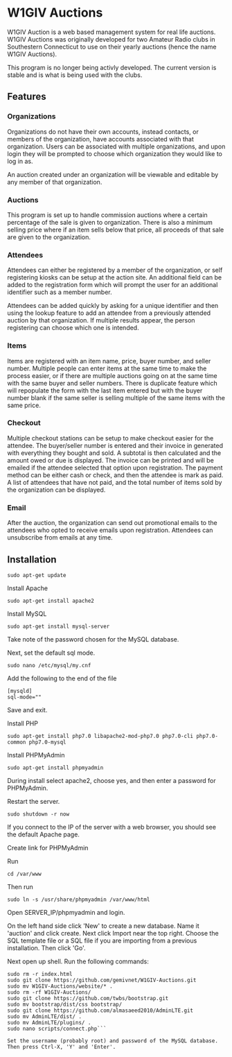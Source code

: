 # W1GIV Auctions

W1GIV Auction is a web based management system for real life auctions. W1GIV Auctions was originally developed for two Amateur Radio clubs in Southestern Connecticut to use on their yearly auctions (hence the name W1GIV Auctions).

This program is no longer being activly developed. The current version is stable and is what is being used with the clubs.

## Features

### Organizations

Organizations do not have their own accounts, instead contacts, or members of the organization, have accounts associated with that organization. Users can be associated with multiple organizations, and upon login they will be prompted to choose which organization they would
like to log in as.

An auction created under an organization will be viewable and editable by any member of that organization.

### Auctions

This program is set up to handle commission auctions where a certain percentage of the sale is given to organization. There is also a minimum selling price where if an item sells below that price, all proceeds of that sale are given to the organization.

### Attendees

Attendees can either be registered by a member of the organization, or self registering kiosks can be setup at the action site. An additional field can be added to the registration form which will prompt the user for an additional identifier such as a member number.

Attendees can be added quickly by asking for a unique identifier and then using the lookup feature to add an attendee from a previously attended auction by that organization. If multiple results appear, the person registering can choose which one is intended.

### Items

Items are registered with an item name, price, buyer number, and seller number. Multiple people can enter items at the same time to make the process easier, or if there are multiple auctions going on at the same time with the same buyer and seller numbers. There is duplicate feature which will repopulate the form with the last item entered but with the buyer number blank if the same seller is selling multiple of the same items with the same price.

### Checkout

Multiple checkout stations can be setup to make checkout easier for the attendee. The buyer/seller number is entered and their invoice in generated with everything they bought and sold. A subtotal is then calculated and the amount owed or due is displayed. The invoice can be printed and will be emailed if the attendee selected that option upon registration. The payment method can be either cash or check, and then the attendee is mark as paid. A list of attendees that have not paid, and the total number of items sold by the organization can be displayed.

### Email

After the auction, the organization can send out promotional emails to the attendees who opted to receive emails upon registration. Attendees can unsubscribe from emails at any time.

## Installation

```sudo apt-get update```

Install Apache

```sudo apt-get install apache2```

Install MySQL

```sudo apt-get install mysql-server```

Take note of the password chosen for the MySQL database.

Next, set the default sql mode.

```sudo nano /etc/mysql/my.cnf```

Add the following to the end of the file

```
[mysqld]
sql-mode=""
```

Save and exit.

Install PHP

```sudo apt-get install php7.0 libapache2-mod-php7.0 php7.0-cli php7.0-common php7.0-mysql```

Install PHPMyAdmin

```sudo apt-get install phpmyadmin```

During install select apache2, choose yes, and then enter a password for PHPMyAdmin.

Restart the server.

```sudo shutdown -r now```

If you connect to the IP of the server with a web browser, you should see the default Apache page.

Create link for PHPMyAdmin

Run

```cd /var/www```

Then run

```sudo ln -s /usr/share/phpmyadmin /var/www/html```

Open SERVER_IP/phpmyadmin and login.

On the left hand side click 'New' to create a new database. Name it 'auction' and click create. Next click Import near the top right. Choose the SQL template file or a SQL file if you are importing from a previous installation. Then click 'Go'.

Next open up shell. Run the following commands:

```cd /var/www/html
sudo rm -r index.html
sudo git clone https://github.com/gemivnet/W1GIV-Auctions.git
sudo mv W1GIV-Auctions/website/* .
sudo rm -rf W1GIV-Auctions/
sudo git clone https://github.com/twbs/bootstrap.git
sudo mv bootstrap/dist/css bootstrap/
sudo git clone https://github.com/almasaeed2010/AdminLTE.git
sudo mv AdminLTE/dist/ .
sudo mv AdminLTE/plugins/ .
sudo nano scripts/connect.php```

Set the username (probably root) and password of the MySQL database. Then press Ctrl-X, 'Y' and 'Enter'. 
